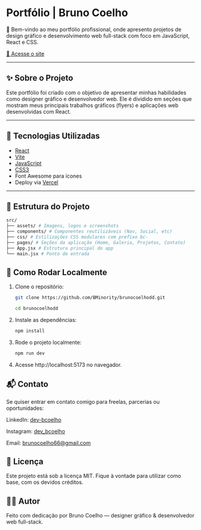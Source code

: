 # Portfólio | Bruno Coelho

👋 Bem-vindo ao meu portfólio profissional, onde apresento projetos de design gráfico e desenvolvimento web full-stack com foco em JavaScript, React e CSS.

[🔗 Acesse o site](https://brunocoelhodd.vercel.app/)

---

## ✨ Sobre o Projeto

Este portfólio foi criado com o objetivo de apresentar minhas habilidades como designer gráfico e desenvolvedor web. Ele é dividido em seções que mostram meus principais trabalhos gráficos (flyers) e aplicações web desenvolvidas com React.

---

## 🚀 Tecnologias Utilizadas

- [React](https://react.dev/)
- [Vite](https://vitejs.dev/)
- [JavaScript](https://developer.mozilla.org/pt-BR/docs/Web/JavaScript)
- [CSS3](https://developer.mozilla.org/pt-BR/docs/Web/CSS)
- Font Awesome para ícones
- Deploy via [Vercel](https://vercel.com/)

---

## 📁 Estrutura do Projeto
```bash
src/
├── assets/ # Imagens, logos e screenshots
├── components/ # Componentes reutilizáveis (Nav, Social, etc)
├── css/ # Estilizações CSS modulares com prefixo bc-
├── pages/ # Seções da aplicação (Home, Galeria, Projetos, Contato)
├── App.jsx # Estrutura principal do app
└── main.jsx # Ponto de entrada
```

## 🔧 Como Rodar Localmente

1. Clone o repositório:
   ```bash
   git clone https://github.com/BMinority/brunocoelhodd.git

   cd brunocoelhodd

2. Instale as dependências:
    ```bash
    npm install

3. Rode o projeto localmente:
    ```bash    
    npm run dev

4. Acesse http://localhost:5173 no navegador.

## 📬 Contato
Se quiser entrar em contato comigo para freelas, parcerias ou oportunidades:

LinkedIn: [dev-bcoelho](https://www.linkedin.com/in/dev-bcoelho/)

Instagram: [dev_bcoelho](https://www.instagram.com/dev_bcoelho/)

Email: brunocoelho66@gmail.com

## 🧾 Licença
Este projeto está sob a licença MIT. Fique à vontade para utilizar como base, com os devidos créditos.

## 👨‍💻 Autor
Feito com dedicação por Bruno Coelho — designer gráfico & desenvolvedor web full-stack.

